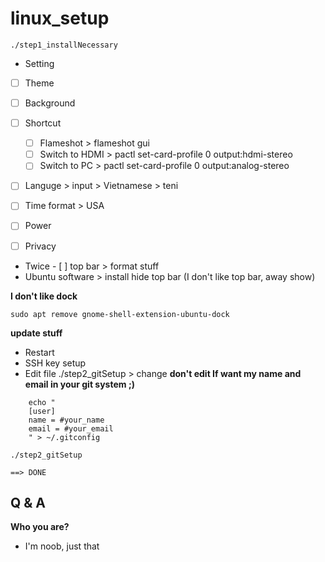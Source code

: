 # linux_setup

```
./step1_installNecessary
```

- Setting
- [ ] Theme
- [ ] Background
- [ ] Shortcut

  - [ ] Flameshot > flameshot gui
  - [ ] Switch to HDMI > pactl set-card-profile 0 output:hdmi-stereo
  - [ ] Switch to PC > pactl set-card-profile 0 output:analog-stereo

- [ ] Languge > input > Vietnamese > teni
- [ ] Time format > USA
- [ ] Power
- [ ] Privacy
- Twice - [ ] top bar > format stuff
- Ubuntu software > install hide top bar (I don't like top bar, away show)

**I don't like dock**

```
sudo apt remove gnome-shell-extension-ubuntu-dock
```

**update stuff**

- Restart
- SSH key setup
- Edit file ./step2_gitSetup > change
  **don't edit If want my name and email in your git system ;)**

```
    echo "
    [user]
    name = #your_name
    email = #your_email
    " > ~/.gitconfig
```

```
./step2_gitSetup
```

```
==> DONE
```

## Q & A

**Who you are?**

- I'm noob, just that

